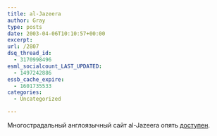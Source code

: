 ```yaml
---
title: al-Jazeera
author: Gray
type: posts
date: 2003-04-06T10:10:57+00:00
excerpt:
url: /2807
dsq_thread_id:
  - 3170998496
esml_socialcount_LAST_UPDATED:
  - 1497242886
essb_cache_expire:
  - 1601735533
categories:
  - Uncategorized

---
```








Многострадальный англоязычный сайт al-Jazeera опять <a href="http://english.aljazeera.net/topics/index.asp?cu_no=1&#038;lng=0&#038;template_id=1&#038;temp_type=44" target="_blank">доступен</a>.